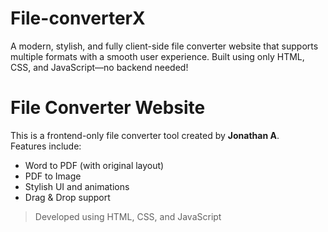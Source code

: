 # File-converterX
A modern, stylish, and fully client-side file converter website that supports multiple formats with a smooth user experience. Built using only HTML, CSS, and JavaScript—no backend needed!
# File Converter Website

This is a frontend-only file converter tool created by **Jonathan A**.  
Features include:

- Word to PDF (with original layout)
- PDF to Image
- Stylish UI and animations
- Drag & Drop support

> Developed using HTML, CSS, and JavaScript
